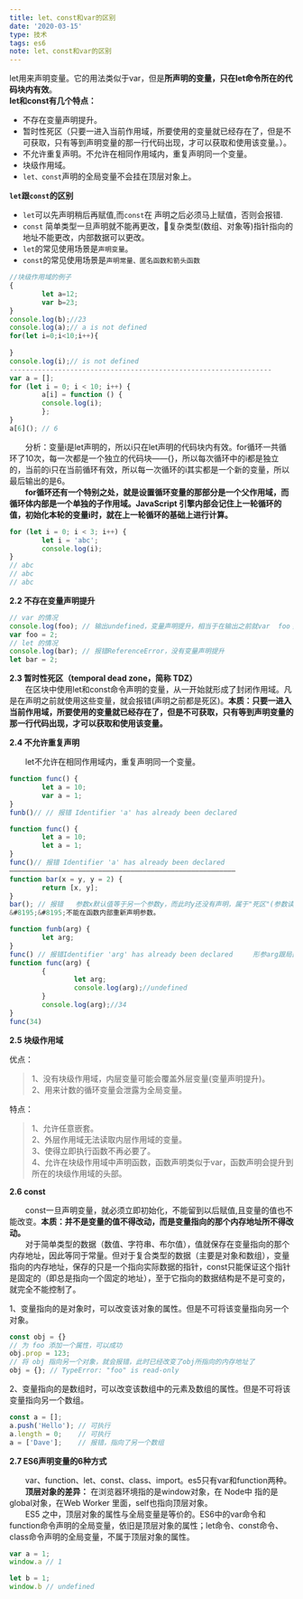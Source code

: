```yaml
---
title: let、const和var的区别
date: '2020-03-15'
type: 技术
tags: es6
note: let、const和var的区别
---
```

let用来声明变量。它的用法类似于var，但是**所声明的变量，只在let命令所在的代码块内有效**。        
**let和const有几个特点：**  
+ 不存在变量声明提升。    
+ 暂时性死区（只要一进入当前作用域，所要使用的变量就已经存在了，但是不可获取，只有等到声明变量的那一行代码出现，才可以获取和使用该变量。）。    
+ 不允许重复声明。不允许在相同作用域内，重复声明同一个变量。  
+ 块级作用域。
+ `let、const`声明的全局变量不会挂在顶层对象上。

**`let`跟`const`的区别**
+ `let`可以先声明稍后再赋值,而`const`在 声明之后必须马上赋值，否则会报错.
+ `const` 简单类型一旦声明就不能再更改，复杂类型(数组、对象等)指针指向的地址不能更改，内部数据可以更改。
+ `let`的常见使用场景是`声明变量`。
+ `const`的常见使用场景是`声明常量、匿名函数和箭头函数`
```js   
//块级作用域的例子
{
        let a=12;
        var b=23;
}
console.log(b);//23
console.log(a);// a is not defined
for(let i=0;i<10;i++){				
        
}
console.log(i);// is not defined
-----------------------------------------------------------------
var a = [];
for (let i = 0; i < 10; i++) {
        a[i] = function () {
        console.log(i);
        };
}
a[6](); // 6
```
&#8195;&#8195;分析：变量i是let声明的，所以i只在let声明的代码块内有效。for循环一共循环了10次，每一次都是一个独立的代码块——{}，所以每次循环中的i都是独立的，当前的i只在当前循环有效，所以每一次循环的i其实都是一个新的变量，所以最后输出的是6。     
**&#8195;&#8195;for循环还有一个特别之处，就是设置循环变量的那部分是一个父作用域，而循环体内部是一个单独的子作用域。JavaScript 引擎内部会记住上一轮循环的值，初始化本轮的变量i时，就在上一轮循环的基础上进行计算。**
```js       
for (let i = 0; i < 3; i++) {
        let i = 'abc';
        console.log(i);
}
// abc
// abc
// abc
```
**2.2 不存在变量声明提升**
```js      
// var 的情况
console.log(foo); // 输出undefined，变量声明提升，相当于在输出之前就var  foo；
var foo = 2;
// let 的情况
console.log(bar); // 报错ReferenceError，没有变量声明提升
let bar = 2;
```
**2.3 暂时性死区（temporal dead zone，简称 TDZ）**  
&#8195;&#8195;在区块中使用let和const命令声明的变量，从一开始就形成了封闭作用域。凡是在声明之前就使用这些变量，就会报错(声明之前都是死区)。**本质：只要一进入当前作用域，所要使用的变量就已经存在了，但是不可获取，只有等到声明变量的那一行代码出现，才可以获取和使用该变量。**  

**2.4 不允许重复声明**

&#8195;&#8195;let不允许在相同作用域内，重复声明同一个变量。
```js        
function func() {
        let a = 10;
        var a = 1;
}
funb()// // 报错 Identifier 'a' has already been declared

function func() {
        let a = 10;
        let a = 1;
}
func()// 报错 Identifier 'a' has already been declared
————————————————————————————————————————————————————————
function bar(x = y, y = 2) {
        return [x, y];
}
bar(); // 报错   参数x默认值等于另一个参数y，而此时y还没有声明，属于"死区"(参数读取从左至右)。
&#8195;&#8195;不能在函数内部重新声明参数。

function funb(arg) {
        let arg;
}
func() // 报错Identifier 'arg' has already been declared     形参arg跟局部变量arg在同一个{}内，所以报错
function func(arg) {
        {
                let arg;
                console.log(arg);//undefined
        }
        console.log(arg);//34
}
func(34)
```
**2.5 块级作用域**  

优点：
>1、没有块级作用域，内层变量可能会覆盖外层变量(变量声明提升)。    
>2、用来计数的循环变量会泄露为全局变量。    

特点：
>1、允许任意嵌套。  
2、外层作用域无法读取内层作用域的变量。    
3、使得立即执行函数不再必要了。    
4、允许在块级作用域中声明函数，函数声明类似于var，函数声明会提升到所在的块级作用域的头部。

**2.6 const**  

&#8195;&#8195;const一旦声明变量，就必须立即初始化，不能留到以后赋值,且变量的值也不能改变。**本质：并不是变量的值不得改动，而是变量指向的那个内存地址所不得改动。**    
&#8195;&#8195;对于简单类型的数据（数值、字符串、布尔值），值就保存在变量指向的那个内存地址，因此等同于常量。但对于复合类型的数据（主要是对象和数组），变量指向的内存地址，保存的只是一个指向实际数据的指针，const只能保证这个指针是固定的（即总是指向一个固定的地址），至于它指向的数据结构是不是可变的，就完全不能控制了。

1、变量指向的是对象时，可以改变该对象的属性。但是不可将该变量指向另一个对象。
```js 
const obj = {}
// 为 foo 添加一个属性，可以成功
obj.prop = 123;
// 将 obj 指向另一个对象，就会报错，此时已经改变了obj所指向的内存地址了
obj = {}; // TypeError: "foo" is read-only
```  
2、变量指向的是数组时，可以改变该数组中的元素及数组的属性。但是不可将该变量指向另一个数组。
```js
const a = [];
a.push('Hello'); // 可执行
a.length = 0;    // 可执行
a = ['Dave'];    // 报错，指向了另一个数组
```     
**2.7	ES6声明变量的6种方式**

&#8195;&#8195;var、function、let、const、class、import。es5只有var和function两种。  
&#8195;&#8195;**顶层对象的差异：** 在浏览器环境指的是window对象，在 Node中 指的是global对象，在Web Worker 里面，self也指向顶层对象。   
&#8195;&#8195;ES5 之中，顶层对象的属性与全局变量是等价的。ES6中的var命令和function命令声明的全局变量，依旧是顶层对象的属性；let命令、const命令、class命令声明的全局变量，不属于顶层对象的属性。
```js       
var a = 1;
window.a // 1

let b = 1;
window.b // undefined
```
